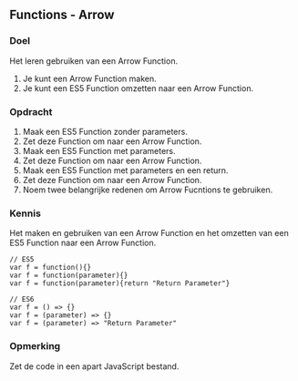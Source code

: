 ## Functions - Arrow

### Doel
Het leren gebruiken van een Arrow Function.
1. Je kunt een Arrow Function maken.
2. Je kunt een ES5 Function omzetten naar een Arrow Function.

### Opdracht
1. Maak een ES5 Function zonder parameters.
2. Zet deze Function om naar een Arrow Function.
3. Maak een ES5 Function met parameters.
4. Zet deze Function om naar een Arrow Function. 
5. Maak een ES5 Function met parameters en een return.
6. Zet deze Function om naar een Arrow Function. 
7. Noem twee belangrijke redenen om Arrow Fucntions te gebruiken.

### Kennis
Het maken en gebruiken van een Arrow Function en het omzetten van een ES5 Function naar een Arrow Function.  
```
// ES5
var f = function(){}
var f = function(parameter){}
var f = function(parameter){return "Return Parameter"}

// ES6
var f = () => {}
var f = (parameter) => {}
var f = (parameter) => "Return Parameter"
```

### Opmerking 
Zet de code in een apart JavaScript bestand.